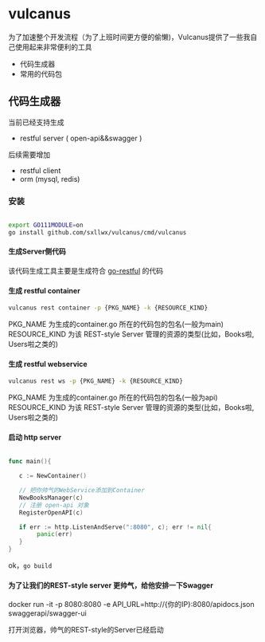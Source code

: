 # vulcanus

为了加速整个开发流程（为了上班时间更方便的偷懒)，Vulcanus提供了一些我自己使用起来非常便利的工具

- 代码生成器
- 常用的代码包


## 代码生成器

当前已经支持生成

- restful server ( open-api&&swagger )

后续需要增加

- restful client
- orm (mysql, redis)



### 安装

```bash

export GO111MODULE=on
go install github.com/sxllwx/vulcanus/cmd/vulcanus

```
#### 生成Server侧代码

该代码生成工具主要是生成符合 [go-restful](https://github.com/emicklei/go-restful.git) 的代码

#### 生成 restful container

```bash
vulcanus rest container -p {PKG_NAME} -k {RESOURCE_KIND}
```

PKG_NAME 为生成的container.go 所在的代码包的包名(一般为main)
RESOURCE_KIND 为该 REST-style Server 管理的资源的类型(比如，Books啦, Users啦之类的)

#### 生成 restful webservice

```bash
vulcanus rest ws -p {PKG_NAME} -k {RESOURCE_KIND}
```

PKG_NAME 为生成的container.go 所在的代码包的包名(一般为api)
RESOURCE_KIND 为该 REST-style Server 管理的资源的类型(比如，Books啦, Users啦之类的)


#### 启动 http server

```go

func main(){

   c := NewContainer()

   // 把你帅气的WebService添加到Container
   NewBooksManager(c)
   // 注册 open-api 对象
   RegisterOpenAPI(c)

   if err := http.ListenAndServe(":8080", c); err != nil{
        panic(err)
   }
}

```

ok，```go build```

#### 为了让我们的REST-style server 更帅气，给他安排一下Swagger

docker run -it -p 8080:8080 -e API_URL=http://{你的IP}:8080/apidocs.json swaggerapi/swagger-ui

打开浏览器，帅气的REST-style的Server已经启动
